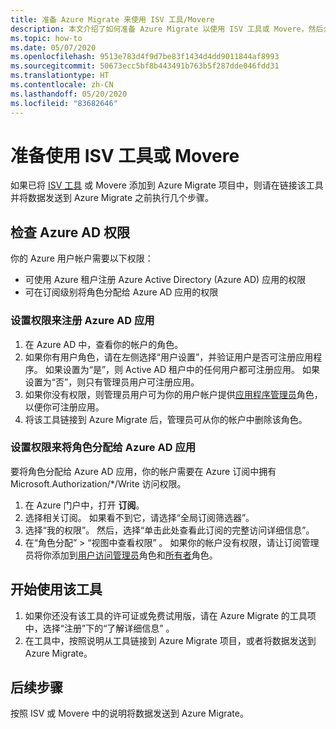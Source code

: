 ```yaml
---
title: 准备 Azure Migrate 来使用 ISV 工具/Movere
description: 本文介绍了如何准备 Azure Migrate 以使用 ISV 工具或 Movere，然后介绍如何开始使用该工具。
ms.topic: how-to
ms.date: 05/07/2020
ms.openlocfilehash: 9513e783d4f9d7be83f1434d4dd9011844af8993
ms.sourcegitcommit: 50673ecc5bf8b443491b763b5f287dde046fdd31
ms.translationtype: HT
ms.contentlocale: zh-CN
ms.lasthandoff: 05/20/2020
ms.locfileid: "83682646"
---
```

# <a name="prepare-to-work-with-an-isv-tool-or-movere"></a>准备使用 ISV 工具或 Movere

如果已将 [ISV 工具](migrate-services-overview.md#isv-integration) 或 Movere 添加到 Azure Migrate 项目中，则请在链接该工具并将数据发送到 Azure Migrate 之前执行几个步骤。 

## <a name="check-azure-ad-permissions"></a>检查 Azure AD 权限

你的 Azure 用户帐户需要以下权限：

- 可使用 Azure 租户注册 Azure Active Directory (Azure AD) 应用的权限
- 可在订阅级别将角色分配给 Azure AD 应用的权限


### <a name="set-permissions-to-register-an-azure-ad-app"></a>设置权限来注册 Azure AD 应用

1. 在 Azure AD 中，查看你的帐户的角色。
2. 如果你有用户角色，请在左侧选择“用户设置”，并验证用户是否可注册应用程序。 如果设置为“是”，则 Active AD 租户中的任何用户都可注册应用。 如果设置为“否”，则只有管理员用户可注册应用。   
3. 如果你没有权限，则管理员用户可为你的用户帐户提供[应用程序管理员](../active-directory/users-groups-roles/directory-assign-admin-roles.md#application-administrator)角色，以便你可注册应用。
4. 将该工具链接到 Azure Migrate 后，管理员可从你的帐户中删除该角色。

### <a name="set-permissions-to-assign-a-role-to-an-azure-ad-app"></a>设置权限来将角色分配给 Azure AD 应用
 
要将角色分配给 Azure AD 应用，你的帐户需要在 Azure 订阅中拥有 Microsoft.Authorization/*/Write 访问权限。 

1. 在 Azure 门户中，打开 **订阅**。
2. 选择相关订阅。 如果看不到它，请选择“全局订阅筛选器”。 
3. 选择“我的权限”。 然后，选择“单击此处查看此订阅的完整访问详细信息”。
4. 在“角色分配” > “视图中查看权限” 。 如果你的帐户没有权限，请让订阅管理员将你添加到[用户访问管理员](https://docs.microsoft.com/azure/role-based-access-control/built-in-roles#user-access-administrator)角色和[所有者](https://docs.microsoft.com/azure/role-based-access-control/built-in-roles#owner)角色。
 

## <a name="start-using-the-tool"></a>开始使用该工具

1. 如果你还没有该工具的许可证或免费试用版，请在 Azure Migrate 的工具项中，选择“注册”下的“了解详细信息” 。
2. 在工具中，按照说明从工具链接到 Azure Migrate 项目，或者将数据发送到 Azure Migrate。

## <a name="next-steps"></a>后续步骤

按照 ISV 或 Movere 中的说明将数据发送到 Azure Migrate。

   
